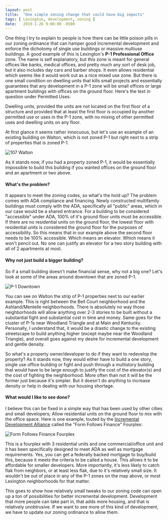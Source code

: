 ```yaml
---
layout: post
title:  "One simple zoning change that could have big impacts"
tags: [ Lexington, development, zoning ]
date:   2019-1-26 9:00:00 -0500
---
```


One thing I try to explain to people is how there can be little poison pills in
our zoning ordinance that can hamper good incremental development and enforce 
the dichotomy of single use buildings or massive multiuse buildings. A good 
example of this is Lexington's **P-1 Professional Office** zone. The name is self
explanatory, but this zone is meant for general offices like banks, medical
offices, and pretty much any sort of desk job, but it also includes day cars and
barber shops. It even allows residential which seems like it would work out as a
nice mixed use zone. But there is one small condition on dwelling units that
kills small projects and essentially guarantees that any development in a P-1
zone will be small offices or large apartment buildings with offices on the
ground floor. Here's the text in question under Permitted Uses:

<div class="card w-50 m-auto p-auto">
  <p class="card-body text-muted">
    Dwelling units, provided the units are not
    located on the first floor of a structure and
    provided that at least the first floor is occupied
    by another permitted use or uses in the P-1
    zone, with no mixing of other permitted uses
    and dwelling units on any floor.
  </p>
</div>

At first glance it seems rather innocuous, but let's use an example of an
existing building on Walton, which is not zoned P-1 but right next to a strip of
properties that is zoned P-1.

![107 Walton]({{site.baseurl}}/assets/img/107walton.png)

As it stands now, if you had a property zoned P-1, it would be essentially
impossible to build this building if you wanted offices on the ground floor
and an apartment or two above.

#### What's the problem?

It appears to meet the zoning codes, so what's the hold up? The problem comes
with ADA compliance and financing. Newly constructed multifamily buildings must
comply with the ADA, specifically all "public" areas, which in our case would be
a shared entrance. For a building to be considered "accessible" under ADA, 100%
of it's ground floor units must be accessible. If there are no
residential units on the ground floor, the lowest floor with residential units
is considered the ground floor for the purposes of accessibility. So this means
that in our example above the second floor needs to be 100% accessible. Which
means an elevator. Which means it won't pencil out. No one can justify an
elevator for a two story building with all of 2 apartments at most.

#### Why not just build a bigger building?

So if a small building doesn't make financial sense, why not a big one? Let's
look at some of the areas around downtown that are zoned P-1.

![P-1 Downtown]({{site.baseurl}}/assets/img/p-1-downtown.png)

You can see on Walton the strip of P-1 properties next to our earlier example.
This is right between the Bell Court neighborhood and the Ashland/Mentelle
neighborhoods. There is absolutely no way those neighborhoods will allow
anything over 2-3 stories to be built without a substantial fight and
substantial cost in time and money. Same goes for the cluster of P-1s near
Woodland Triangle and at Main and Kentucky. Personally, I understand that, it
would be a drastic change to the existing streetscape to build anything higher
(except maybe near the Woodland Triangle), and overall goes against my desire
for incremental development and gentle density.

So what's a property owner/developer to do if they want to redevelop the
property? As it stands now, they would either have to build a one story, single
use office building or fight and push through a multistory building that would
have to be large enough to justify the cost of the elevator(s) and the cost
of fighting the neighborhood. More often than not it will be the former just
because it's simpler. But it doesn't do anything to increase density or help in
dealing with our housing shortage.

#### What would I like to see done?

I believe this can be fixed in a simple way that has been used by other cities
and small developers; Allow residential units on the ground floor to mix with 
the office space. Here is one example, touted by the 
[Incremental Development Alliance](https://www.incrementaldevelopment.org/)
called the "Form Follows Finance" Fourplex: 

![Form Follows Finance Fourplex]({{site.baseurl}}/assets/img/form-follows-finance-fourplex.png)

This is a fourplex with 3 residential units and one commercial/office unit and
it has been specifically designed to meet ADA as well as mortgage requirements.
Yes, you can get a federally backed mortgage to buy/build this, because it
meets the criteria to be called a house. This allows it to be affordable for
smaller developers. More importantly, it's less likely to catch flak from
neighbors, or at least less flak, due to it's relatively small size.
It wouldn't be out of place in any of the P-1 zones on the map above, or most
Lexington neighborhoods for that matter.

This goes to show how relatively small tweaks to our zoning code can open up a
ton of possibilities for better incremental development. Development that more
people can take part in, that adds more housing, and that is relatively
unobtrusive. If we want to see more of this kind of development, we have to 
update our zoning ordinance to allow them.
